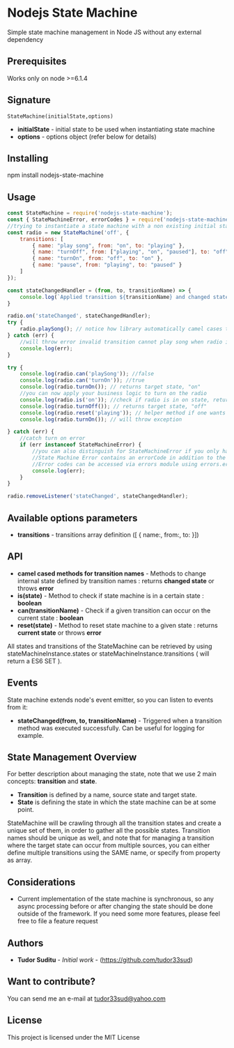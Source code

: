 # Nodejs State Machine

Simple state machine management in Node JS without any external dependency


## Prerequisites

Works only on node >=6.1.4

## Signature

`StateMachine(initialState,options)`
* **initialState** - initial state to be used when instantiating state machine
* **options** - options object (refer below for details)
## Installing

npm install nodejs-state-machine

## Usage



```javascript
const StateMachine = require('nodejs-state-machine');
const { StateMachineError, errorCodes } = require('nodejs-state-machine/errors');
//trying to instantiate a state machine with a non existing initial state across transitions will throw error
const radio = new StateMachine('off', {
    transitions: [
        { name: "play song", from: "on", to: "playing" },
        { name: "turnOff", from: ["playing", "on", "paused"], to: "off" },
        { name: "turnOn", from: "off", to: "on" },
        { name: "pause", from: "playing", to: "paused" }
    ]
});

const stateChangedHandler = (from, to, transitionName) => {
    console.log(`Applied transition ${transitionName} and changed state from ${from} to ${to}`);
}

radio.on('stateChanged', stateChangedHandler);
try {
    radio.playSong(); // notice how library automatically camel cases transition names for methods
} catch (err) {
    //will throw error invalid transition cannot play song when radio is in stopped initial state
    console.log(err);
}

try {
    console.log(radio.can('playSong')); //false
    console.log(radio.can('turnOn')); //true
    console.log(radio.turnOn()); // returns target state, "on"
    //you can now apply your business logic to turn on the radio
    console.log(radio.is('on')); //check if radio is in on state, returns true
    console.log(radio.turnOff()); // returns target state, "off"
    console.log(radio.reset('playing')); // helper method if one wants to reuse same state machine object, although not really recommended
    console.log(radio.turnOn()); // will throw exception

} catch (err) {
    //catch turn on error
    if (err instanceof StateMachineError) {
        //you can also distinguish for StateMachineError if you only have a single error handler
        //State Machine Error contains an errorCode in addition to the core Error message and stack peroperties
        //Error codes can be accessed via errors module using errors.errorCodes 
        console.log(err);
    }
}

radio.removeListener('stateChanged', stateChangedHandler);

```

## Available options parameters

* **transitions** - transitions array definition ([ { name:<name>, from:<fromState>, to:<toState> }])

## API

* **camel cased methods for transition names** - Methods to change internal state defined by transition names : returns **changed state** or throws **error**
* **is(state)** - Method to check if state machine is in a certain state : **boolean**
* **can(transitionName)** - Check if a given transition can occur on the current state : **boolean**
* **reset(state)** - Method to reset state machine to a given state : returns **current state** or throws **error**

All states and transitions of the StateMachine can be retrieved by using stateMachineInstance.states or stateMachineInstance.transitions ( will return a ES6 SET ).

## Events

State machine extends node's event emitter, so you can listen to events from it:

* **stateChanged(from, to, transitionName)** - Triggered when a transition method was executed successfully. Can be useful for logging for example.


## State Management Overview

For better description about managing the state, note that we use 2 main concepts: **transition** and **state**. 
   * **Transition** is defined by a name, source state and target state.
   * **State** is defining the state in which the state machine can be at some point.
    
StateMachine will be crawling through all the transition states and create a unique set of them, in order to gather all the possible states. Transition names should be unique as well, and note that for managing a transition where the target state can occur from multiple sources, you can either define multiple transitions using the SAME name, or specify from property as array.
    
## Considerations

 * Current implementation of the state machine is synchronous, so any async processing before or after changing the state should be done outside of the framework. If you need some more features, please feel free to file a feature request
## Authors

* **Tudor Suditu** - *Initial work* - (https://github.com/tudor33sud)

## Want to contribute?

You can send me an e-mail at tudor33sud@yahoo.com

## License

This project is licensed under the MIT License 

